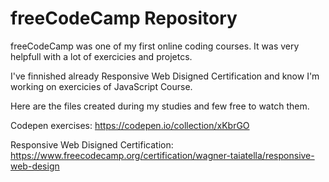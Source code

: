 # freeCodeCamp Repository

freeCodeCamp was one of my first online coding courses. It was very helpfull with a lot of exercicies and projetcs.

I've finnished already Responsive Web Disigned Certification and know I'm working on exercicies of JavaScript Course.

Here are the files created during my studies and few free to watch them.

Codepen exercises: https://codepen.io/collection/xKbrGO

Responsive Web Disigned Certification: https://www.freecodecamp.org/certification/wagner-taiatella/responsive-web-design
